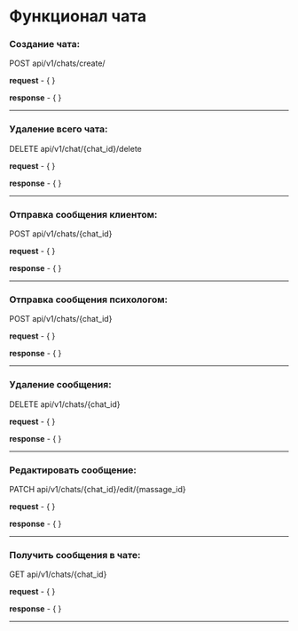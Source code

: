 ﻿# Функционал чата

### Создание чата:

POST api/v1/chats/create/

**request** - { }

**response** - { }

---

### Удаление всего чата:

DELETE api/v1/chat/{chat_id}/delete

**request** - { }

**response** - { }

---

### Отправка сообщения клиентом:

POST api/v1/chats/{chat_id}

**request** - { } 

**response** - { }

---

### Отправка сообщения психологом:

POST api/v1/chats/{chat_id}

**request** - { }

**response** - { }

---

### Удаление сообщения:

DELETE api/v1/chats/{chat_id}

**request** - { }

**response** - { }

---

### Редактировать сообщение:

PATCH api/v1/chats/{chat_id}/edit/{massage_id}

**request** - { }

**response** - { }

---

### Получить сообщения в чате: 

GET api/v1/chats/{chat_id}

**request** - { }

**response** - { }

---




